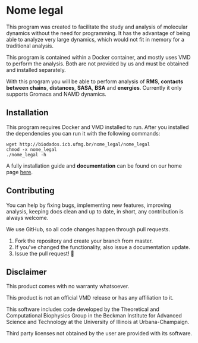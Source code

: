 # Nome legal
This program was created to facilitate the study and analysis of molecular dynamics without the need for programming. It has the advantage of being able to analyze very large dynamics, which would not fit in memory for a traditional analysis.

This program is contained within a Docker container, and mostly uses VMD to perform the analysis. Both are not provided by us and must be obtained and installed separately. 

With this program you will be able to perform analysis of **RMS**, **contacts between chains**, **distances**, **SASA**, **BSA** and **energies**. Currently it only supports Gromacs and NAMD dynamics. 


## Installation
This program requires Docker and VMD installed to run. After you installed the dependencies you can run it with the following commands:

```shell
wget http://biodados.icb.ufmg.br/nome_legal/nome_legal
chmod -x nome_legal
./nome_legal -h
```

A fully installation guide and **documentation** can be found on our home page [here](http://biodados.icb.ufmg.br/nome_legal/). 


## Contributing
You can help by fixing bugs, implementing new features, improving analysis, keeping docs clean and up to date, in short, any contribution is always welcome.

We use GitHub, so all code changes happen through pull requests.

1. Fork the repository and create your branch from master.
1. If you've changed the functionality, also issue a documentation update.
3. Issue the pull request! 🎉


## Disclaimer

This product comes with no warranty whatsoever.  

This product is not an official VMD release or has any affiliation to it.  

This software includes code developed by the Theoretical and Computational Biophysics Group in the Beckman Institute for Advanced Science and Technology at the University of Illinois at Urbana-Champaign.
 
Third party licenses not obtained by the user are provided with its software. 
